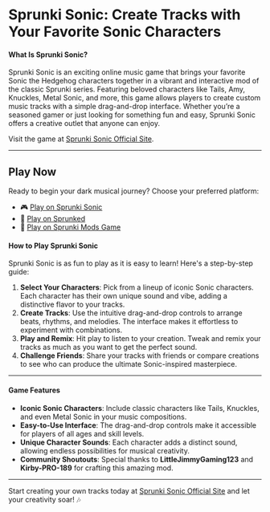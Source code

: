 # Sprunki Sonic: Create Tracks with Your Favorite Sonic Characters

#### **What Is Sprunki Sonic?**
Sprunki Sonic is an exciting online music game that brings your favorite Sonic the Hedgehog characters together in a vibrant and interactive mod of the classic Sprunki series. Featuring beloved characters like Tails, Amy, Knuckles, Metal Sonic, and more, this game allows players to create custom music tracks with a simple drag-and-drop interface. Whether you’re a seasoned gamer or just looking for something fun and easy, Sprunki Sonic offers a creative outlet that anyone can enjoy.

Visit the game at [Sprunki Sonic Official Site](https://sprunkisonic.fun).

---

## Play Now
Ready to begin your dark musical journey? Choose your preferred platform:
- 🎮 [Play on Sprunki Sonic](https://sprunkisonic.fun)
- 🎵 [Play on Sprunked](https://sprunkedgame.online/)
- 🎹 [Play on Sprunki Mods Game](https://sprunkigame.online/)


#### **How to Play Sprunki Sonic**
Sprunki Sonic is as fun to play as it is easy to learn! Here's a step-by-step guide:

1. **Select Your Characters**: Pick from a lineup of iconic Sonic characters. Each character has their own unique sound and vibe, adding a distinctive flavor to your tracks.
2. **Create Tracks**: Use the intuitive drag-and-drop controls to arrange beats, rhythms, and melodies. The interface makes it effortless to experiment with combinations.
3. **Play and Remix**: Hit play to listen to your creation. Tweak and remix your tracks as much as you want to get the perfect sound.
4. **Challenge Friends**: Share your tracks with friends or compare creations to see who can produce the ultimate Sonic-inspired masterpiece.

---

#### **Game Features**
- **Iconic Sonic Characters**: Include classic characters like Tails, Knuckles, and even Metal Sonic in your music compositions.
- **Easy-to-Use Interface**: The drag-and-drop controls make it accessible for players of all ages and skill levels.
- **Unique Character Sounds**: Each character adds a distinct sound, allowing endless possibilities for musical creativity.
- **Community Shoutouts**: Special thanks to **LittleJimmyGaming123** and **Kirby-PRO-189** for crafting this amazing mod.

---

Start creating your own tracks today at [Sprunki Sonic Official Site](https://sprunkisonic.fun) and let your creativity soar! 🎶
